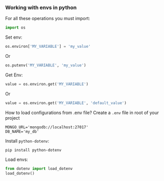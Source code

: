### Working with envs in python
For all these operations you must import:
```python
import os
```

Set env:
```python
os.environ['MY_VARIABLE'] = 'my_value'
```
Or
```python
os.putenv('MY_VARIABLE', 'my_value')
```

Get Env:
```python
value = os.environ.get('MY_VARIABLE')
```
Or
```python
value = os.environ.get('MY_VARIABLE', 'default_value')
```

How to load configurations from .env file?
Create a `.env` file in root of your project
```
MONGO_URL='mongodb://localhost:27017'
DB_NAME='my_db'
```
Install `python-dotenv`:
```commandline
pip install python-dotenv
```
Load envs:
```python
from dotenv import load_dotenv
load_dotenv()
```
